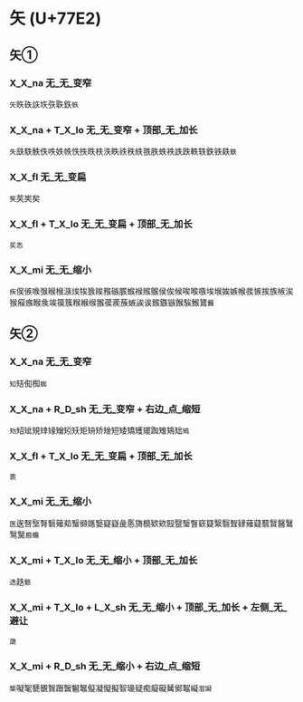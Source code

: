 # 矢 (U+77E2)

## 矢①

### X_X_na 无_无_变窄
`矢`䀢䂠䛈垁矤聅鉃`䠶`

### X_X_na + T_X_lo 无_无_变窄 + 顶部_无_加长
`失`㲳䭿䱃佚呹妷帙怢抶昳柣泆眣祑秩紩翐胅蛈袟詄跌軼轶鉄铁镻`䳀`

### X_X_fl 无_无_变扁
`笶`䒨㞺矣

### X_X_fl + T_X_lo 无_无_变扁 + 顶部_无_加长
`苵怣`

### X_X_mi 无_无_缩小 
`疾`㑨㑵㗋㢿㬋㮢㵀㶼㸻㺅䀵䂉䃚䐅䗔䙈䞀䳧侯俟候唉喉嗾埃堠娭嫉帿彂愱挨族槉涘猴瘊瘯睺矦竢篌簇糇緱缑翭葔蒺蔟螏誒诶鍭鏃镞餱騃鯸鷟`鿀`

## 矢②

### X_X_na 无_无_变窄
`知`䂒倁椥`蜘`

### X_X_na + R_D_sh 无_无_变窄 + 右边_点_缩短
`劮`䂏䂑䂓䂔䂕矰矧矨矩矪矫矬短矮矯矱矲踟雉鴩䂐`鴙`

### X_X_fl + T_X_lo 无_无_变扁 + 顶部_无_加长
`袠`

### X_X_mi 无_无_缩小
`医`逘㗨㙠㬾䃜䉜䓡䗟䫛嫕嫛寲嶷彘悘旖檹欵欸殹毉瑿瞖窽籎繄翳聟肄薙薿蘙贀醫鷖鹥黳`㿄蠮`

### X_X_mi + T_X_lo 无_无_缩小 + 顶部_无_加长
`迭`趃`䰡`

### X_X_mi + T_X_lo + L_X_sh 无_无_缩小 + 顶部_无_加长 + 左侧_无_避让
`瓞`

### X_X_mi + R_D_sh 无_无_缩小 + 右边_点_缩短
`榘`㘈㲛㽈䚐䝷䠦䣽䰯䵹儗凝懝擬智璏疑痴癡礙觺鄇鼅㠜`潪譺`